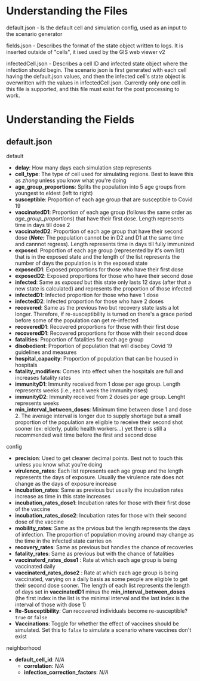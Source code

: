 Understanding the Files
===
default.json - Is the default cell and simulation config, used as an input to the scenario generator

fields.json - Describes the format of the state object written to logs. It is inserted outside of "cells", it ised used by the GIS web viewer v2

infectedCell.json - Describes a cell ID and infected state object where the infection should begin. The scenario json is first generated with each cell having the default.json values, and then the infected cell's state object is overwritten with the values in infectedCell.json. Currently only one cell in this file is supported, and this file must exist for the post processing to work.

Understanding the Fields
===
default.json
---
default
* **delay**: How many days each simulation step represents
* **cell_type**: The type of cell used for simulating regions. Best to leave this as _zhong_ unless you know what you're doing
* **age_group_proportions**: Splits the population into 5 age groups from youngest to eldest (left to right)
* **susceptible**: Proportion of each age group that are susceptible to Covid 19
* **vaccinatedD1**: Proportion of each age group (follows the same order as _age_group_proportions_) that have their first dose. Length represents time in days till dose 2
* **vaccinatedD2**: Proportion of each age group that have their second dose (**_Note:_** The population cannot be in D2 and D1 at the same time and cannnot regress). Length represents time in days till fully immunized
* **exposed**: Proportion of each age group (represented by it's own list) that is in the exposed state and the length of the list represents the number of days the population is in the exposed state
* **exposedD1**: Exposed proportions for those who have their first dose
* **exposedD2**: Exposed proportions for those who have their second dose
* **infected**: Same as _exposed_ but this state only lasts 12 days (after that a new state is calculated) and represents the proportion of those infected
* **infectedD1**: Infected proportion for those who have 1 dose
* **infectedD2**: Infected proportion for those who have 2 doses
* **recovered**: Same as the previous two but recovery state lasts a lot longer. Therefore, if re-susceptibility is turned on there's a grace period before some of the population can get re-infected
* **recoveredD1**: Recovered proportions for those with their first dose
* **recoveredD1**: Recovered proportions for those with their second dose
* **fatalities**: Proportion of fatalities for each age group
* **disobedient**: Proportion of population that will disobey Covid 19 guidelines and measures
* **hospital_capacity**: Proportion of population that can be housed in hospitals
* **fatality_modifiers**: Comes into effect when the hospitals are full and increases fatality rates
* **immunityD1**: Immunity received from 1 dose per age group. Length represents weeks (i.e., each week the immunity rises)
* **immunityD2**: Immunity received from 2 doses per age group. Lenght represents weeks
* **min_interval_between_doses**: Minimum time between dose 1 and dose 2. The average interval is longer due to supply shortage but a small proportion of the population are eligible to receive their second shot sooner (ex: elderly, public health workers...) yet there is still a recommended wait time before the first and second dose

config
* **precision**: Used to get cleaner decimal points. Best not to touch this unless you know what you're doing
* **virulence_rates**: Each list represents each age group and the length represents the days of exposure. Usually the virulence rate does not change as the days of exposure increase
* **incubation_rates**: Same as previous but usually the incubation rates increase as time in this state increases
* **incubation_rates_dose1**: Incubation rates for those with their first dose of the vaccine
* **incubation_rates_dose2**: Incubation rates for those with their second dose of the vaccine
* **mobility_rates**: Same as the prvious but the length represents the days of infection. The proportion of population moving around may change as the time in the infected state carries on
* **recovery_rates**: Same as previous but handles the chance of recoveries
* **fatality_rates**: Same as previous but with the chance of fatalities
* **vaccinaterd_rates_dose1** : Rate at which each age group is being vaccinated daily
* **vaccinaterd_rates_dose2** : Rate at which each age group is being vaccinated, varying on a daily basis as some people are eligible to get their second dose sooner. The length of each list represents the length of days set in **vaccinatedD1** minus the **min_interval_between_doses** (the first index in the list is the minimal interval and the last index is the interval of those with dose 1)
* **Re-Susceptibility**: Can recovered individuals become re-susceptible? ```true``` or ```false```
* **Vaccinations**: Toggle for whether the effect of vaccines should be simulated. Set this to ```false``` to simulate a scenario where vaccines don't exist

neighborhood
* **default_cell_id**: _N/A_
    * **correlation**: _N/A_
    * **infection_correction_factors**: _N/A_